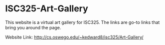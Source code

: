# ISC325-Art-Gallery

This website is a virtual art gallery for ISC325. The links are go-to links that bring you around the page. 

Website Link: http://cs.oswego.edu/~kedward8/isc325/Art-Gallery/
